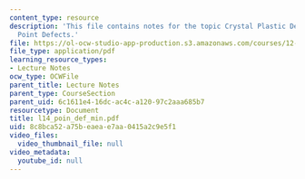 ```yaml
---
content_type: resource
description: 'This file contains notes for the topic Crystal Plastic Deformation 1:
  Point Defects.'
file: https://ol-ocw-studio-app-production.s3.amazonaws.com/courses/12-524-mechanical-properties-of-rocks-fall-2005/8c8bca52a75beaeae7aa0415a2c9e5f1_l14_poin_def_min.pdf
file_type: application/pdf
learning_resource_types:
- Lecture Notes
ocw_type: OCWFile
parent_title: Lecture Notes
parent_type: CourseSection
parent_uid: 6c1611e4-16dc-ac4c-a120-97c2aaa685b7
resourcetype: Document
title: l14_poin_def_min.pdf
uid: 8c8bca52-a75b-eaea-e7aa-0415a2c9e5f1
video_files:
  video_thumbnail_file: null
video_metadata:
  youtube_id: null
---
```


